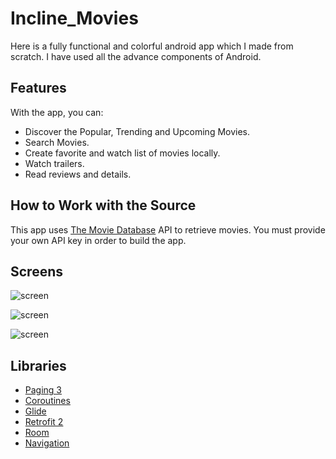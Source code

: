 # Incline_Movies
Here is a fully functional and colorful android app which I made from scratch. I have used all the advance components of Android.

## Features

With the app, you can:
* Discover the Popular, Trending and Upcoming Movies.
* Search Movies. 
* Create favorite and watch list of movies locally.
* Watch trailers.
* Read reviews and details.

## How to Work with the Source

This app uses [The Movie Database](https://www.themoviedb.org/documentation/api) API to retrieve movies.
You must provide your own API key in order to build the app.

## Screens

![screen](https://user-images.githubusercontent.com/52997693/123966330-f4e5ea00-d9d2-11eb-869b-cab701441d0a.jpeg)


![screen](https://user-images.githubusercontent.com/52997693/123966475-16df6c80-d9d3-11eb-9aaf-30f12df76054.jpeg)


![screen](https://user-images.githubusercontent.com/52997693/123966550-28c10f80-d9d3-11eb-8b6c-6daf24f7196e.jpeg)


## Libraries

* [Paging 3](https://github.com/MindorksOpenSource/Paging3-Android-Tutorial)
* [Coroutines](https://github.com/Kotlin/kotlinx.coroutines)
* [Glide](https://github.com/bumptech/glide)
* [Retrofit 2](https://github.com/square/retrofit)
* [Room](https://developer.android.com/training/data-storage/room)
* [Navigation](https://developer.android.com/guide/navigation?gclsrc=ds&gclsrc=ds&gclid=CIyP3sy1v_ECFRGmjgod5tUE5w)



